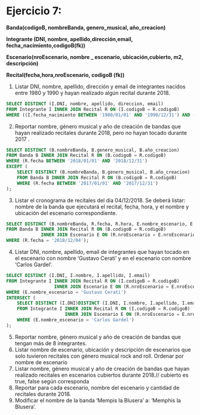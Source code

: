 # Ejercicio 7:

**Banda(codigoB, nombreBanda, genero_musical, año_creacion)**

**Integrante (DNI, nombre, apellido,dirección,email, fecha_nacimiento,codigoB(fk))**

**Escenario(nroEscenario, nombre _ escenario, ubicación,cubierto, m2, descripción)**

**Recital(fecha,hora,nroEscenario, codigoB (fk))**

1. Listar DNI, nombre, apellido, dirección y email de integrantes nacidos entre 1980 y 1990 y
hayan realizado algún recital durante 2018.

```sql
SELECT DISTINCT (I.DNI, nombre, apellido, direccion, email)
FROM Integrante I INNER JOIN Recital R ON (I.codigoB = R.codigoB)
WHERE ((I.fecha_nacimiento BETWEEN '1980/01/01' AND '1990/12/31') AND (R.fecha BETWEEN '2018/01/01' AND '2018/12/31'));
```
2. Reportar nombre, género musical y año de creación de bandas que hayan realizado
recitales durante 2018, pero no hayan tocado durante 2017 .

```sql
SELECT DISTINCT (B.nombreBanda, B.genero_musical, B.año_creacion)
FROM Banda B INNER JOIN Recital R ON (B.codigoB = R.codigoB)
WHERE (R.fecha BETWEEN '2018/01/01' AND '2018/12/31')
EXCEPT (
    SELECT DISTINCT (B.nombreBanda, B.genero_musical, B.año_creacion)
    FROM Banda B INNER JOIN Recital R ON (B.codigoB = R.codigoB)
    WHERE (R.fecha BETWEEN '2017/01/01' AND '2017/12/31')
);
```

3. Listar el cronograma de recitales del dia 04/12/2018. Se deberá listar: nombre de la banda
que ejecutará el recital, fecha, hora, y el nombre y ubicación del escenario correspondiente.
  
```sql
SELECT DISTINCT (B.nombreBanda, R.fecha, R.hora, E.nombre_escenario, E.ubicacion)
FROM Banda B INNER JOIN Recital R ON (B.codigoB = R.codigoB) 
             INNER JOIN Escenario E ON (R.nroEscenario = E.nroEscenario)
WHERE (R.fecha = '2018/12/04');
```

4. Listar DNI, nombre, apellido, email de integrantes que hayan tocado en el escenario con
nombre ‘Gustavo Cerati’ y en el escenario con nombre ‘Carlos Gardel’.

```sql  
SELECT DISTINCT (I.DNI, I.nombre, I.apellido, I.email)
FROM Integrante I INNER JOIN Recital R ON (I.codigoB = R.codigoB)
                  INNER JOIN Escenario E ON (R.nroEscenario = E.nroEscenario)
WHERE (E.nombre_escenario = 'Gustavo Cerati') 
INTERSECT (
    SELECT DISTINCT (I.DNI)DISTINCT (I.DNI, I.nombre, I.apellido, I.email)
    FROM Integrante I INNER JOIN Recital R ON (I.codigoB = R.codigoB)
                      INNER JOIN Escenario E ON (R.nroEscenario = E.nroEscenario)
    WHERE (E.nombre_escenario = 'Carlos Gardel')
);
```

5. Reportar nombre, género musical y año de creación de bandas que tengan más de 8
integrantes.
6. Listar nombre de escenario, ubicación y descripción de escenarios que solo tuvieron
recitales con género musical rock and roll. Ordenar por nombre de escenario
7. Listar nombre, género musical y año de creación de bandas que hayan realizado recitales
en escenarios cubiertos durante 2018.// cubierto es true, false según corresponda
8. Reportar para cada escenario, nombre del escenario y cantidad de recitales durante 2018.
9. Modificar el nombre de la banda ‘Mempis la Blusera’ a: ‘Memphis la Blusera’.
